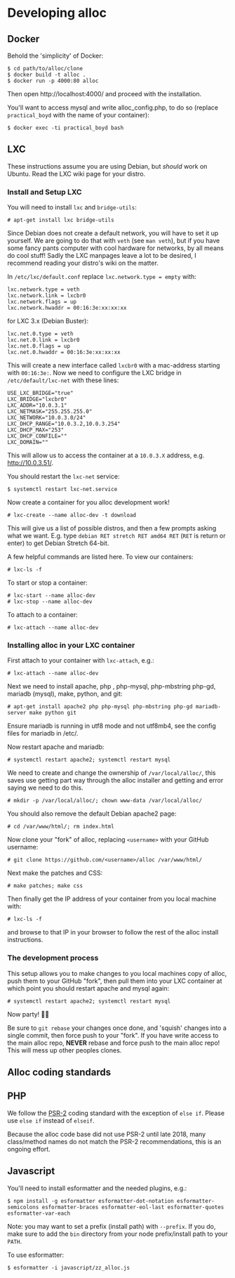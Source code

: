 # Developing alloc

## Docker

Behold the 'simplicity' of Docker:

```
$ cd path/to/alloc/clone
$ docker build -t alloc .
$ docker run -p 4000:80 alloc
```

Then open http://localhost:4000/ and proceed with the installation.

You'll want to access mysql and write alloc_config.php, to do so (replace
`practical_boyd` with the name of your container):

```
$ docker exec -ti practical_boyd bash
```

## LXC

These instructions assume you are using Debian, but *should* work on
Ubuntu. Read the LXC wiki page for your distro.

### Install and Setup LXC

You will need to install `lxc` and `bridge-utils`:

```
# apt-get install lxc bridge-utils
```

Since Debian does not create a default network, you will have to set
it up yourself. We are going to do that with `veth` (see `man veth`),
but if you have some fancy pants computer with cool hardware for
networks, by all means do cool stuff! Sadly the LXC manpages leave a
lot to be desired, I recommend reading your distro's wiki on the
matter.

In `/etc/lxc/default.conf` replace `lxc.network.type = empty` with:

```
lxc.network.type = veth
lxc.network.link = lxcbr0
lxc.network.flags = up
lxc.network.hwaddr = 00:16:3e:xx:xx:xx
```

for LXC 3.x (Debian Buster):

```
lxc.net.0.type = veth
lxc.net.0.link = lxcbr0
lxc.net.0.flags = up
lxc.net.0.hwaddr = 00:16:3e:xx:xx:xx
```

This will create a new interface called `lxcbr0` with a mac-address
starting with `00:16:3e:`. Now we need to configure the LXC bridge in
`/etc/default/lxc-net` with these lines:

```
USE_LXC_BRIDGE="true"
LXC_BRIDGE="lxcbr0"
LXC_ADDR="10.0.3.1"
LXC_NETMASK="255.255.255.0"
LXC_NETWORK="10.0.3.0/24"
LXC_DHCP_RANGE="10.0.3.2,10.0.3.254"
LXC_DHCP_MAX="253"
LXC_DHCP_CONFILE=""
LXC_DOMAIN=""
```

This will allow us to access the container at a `10.0.3.X` address,
e.g. <http://10.0.3.51/>.

You should restart the `lxc-net` service:

```
$ systemctl restart lxc-net.service
```

Now create a container for you alloc development work!

```
# lxc-create --name alloc-dev -t download
```

This will give us a list of possible distros, and then a few prompts
asking what we want. E.g. type `debian RET stretch RET amd64 RET`
(`RET` is return or enter) to get Debian Stretch 64-bit.


A few helpful commands are listed here. To view our containers:

```
# lxc-ls -f
```

To start or stop a container:

```
# lxc-start --name alloc-dev
# lxc-stop --name alloc-dev
```

To attach to a container:

```
# lxc-attach --name alloc-dev
```

### Installing alloc in your LXC container

First attach to your container with `lxc-attach`, e.g.:

```
# lxc-attach --name alloc-dev
```

Next we need to install apache, php , php-mysql, php-mbstring php-gd,
mariadb (mysql), make, python, and git:

```
# apt-get install apache2 php php-mysql php-mbstring php-gd mariadb-server make python git
```

Ensure mariadb is running in utf8 mode and not utf8mb4, see the config
files for mariadb in /etc/.

Now restart apache and mariadb:

```
# systemctl restart apache2; systemctl restart mysql
```

We need to create and change the ownership of `/var/local/alloc/`,
this saves use getting part way through the alloc installer and
getting and error saying we need to do this.

```
# mkdir -p /var/local/alloc/; chown www-data /var/local/alloc/
```

You should also remove the default Debian apache2 page:

```
# cd /var/www/html/; rm index.html
```

Now clone your "fork" of alloc, replacing `<username>` with your
GitHub username:

```
# git clone https://github.com/<username>/alloc /var/www/html/
```

Next make the patches and CSS:

```
# make patches; make css
```

Then finally get the IP address of your container from you local
machine with:

```
# lxc-ls -f
```

and browse to that IP in your browser to follow the rest of the alloc
install instructions.

### The development process

This setup allows you to make changes to you local machines copy of
alloc, push them to your GitHub "fork", then pull them into your LXC
container at which point you should restart apache and mysql again:

```
# systemctl restart apache2; systemctl restart mysql
```

Now party! 🎉😃

Be sure to `git rebase` your changes once done, and 'squish' changes
into a single commit, then force push to your "fork". If you have
write access to the main alloc repo, **NEVER** rebase and force push
to the main alloc repo! This will mess up other peoples clones.

## Alloc coding standards

## PHP

We follow the [PSR-2](https://www.php-fig.org/psr/psr-2/) coding
standard with the exception of `else if`. Please use `else if` instead
of `elseif`.

Because the alloc code base did not use PSR-2 until late 2018, many
class/method names do not match the PSR-2 recommendations, this is an
ongoing effort.

## Javascript

You'll need to install esformatter and the needed plugins, e.g.:

```
$ npm install -g esformatter esformatter-dot-notation esformatter-semicolons esformatter-braces esformatter-eol-last esformatter-quotes esformatter-var-each
```

Note: you may want to set a prefix (install path) with `--prefix`. If you do,
make sure to add the `bin` directory from your node prefix/install path to your
`PATH`.

To use esformatter:

```
$ esformatter -i javascript/zz_alloc.js
```
